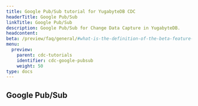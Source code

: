 ```yaml
---
title: Google Pub/Sub tutorial for YugabyteDB CDC
headerTitle: Google Pub/Sub
linkTitle: Google Pub/Sub
description: Google Pub/Sub for Change Data Capture in YugabyteDB.
headcontent: 
beta: /preview/faq/general/#what-is-the-definition-of-the-beta-feature-tag
menu:
  preview:
    parent: cdc-tutorials
    identifier: cdc-google-pubsub
    weight: 50
type: docs
---
```


## Google Pub/Sub
